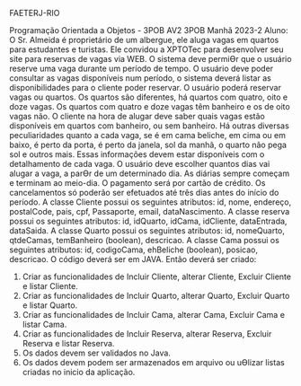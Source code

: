 FAETERJ-RIO

Programação Orientada a Objetos - 3POB
AV2 3POB Manhã 2023-2
Aluno:
O Sr. Almeida é proprietário de um albergue, ele aluga vagas em quartos para estudantes
e turistas.
Ele convidou a XPTOTec para desenvolver seu site para reservas de vagas via WEB. O
sistema deve permiƟr que o usuário reserve uma vaga durante um período de tempo. O
usuário deve poder consultar as vagas disponíveis num período, o sistema deverá listar
as disponibilidades para o cliente poder reservar. O usuário poderá reservar vagas ou
quartos.
Os quartos são diferentes, há quartos com quatro, oito e doze vagas. Os quartos com
quatro e doze vagas têm banheiro e os de oito vagas não. O cliente na hora de alugar
deve saber quais vagas estão disponíveis em quartos com banheiro, ou sem banheiro.
Há outras diversas peculiaridades quanto a cada vaga, se é em cama beliche, em cima ou
em baixo, é perto da porta, é perto da janela, sol da manhã, o quarto não pega sol e
outros mais. Essas informações devem estar disponíveis com o detalhamento de cada
vaga.
O usuário deve escolher quantos dias vai alugar a vaga, a parƟr de um determinado dia.
As diárias sempre começam e terminam ao meio-dia.
O pagamento será por cartão de crédito. Os cancelamentos só poderão ser efetuados até
três dias antes do início do período.
A classe Cliente possui os seguintes atributos: id, nome, endereço, postalCode, pais, cpf,
Passaporte, email, dataNascimento.
A classe reserva possui os seguintes atributos: id, idQuarto, idCama, idCliente,
dataEntrada, dataSaida.
A classe Quarto possui os seguintes atributos: id, nomeQuarto, qtdeCamas, temBanheiro
(boolean), descricao.
A classe Cama possui os seguintes atributos: id, codigoCama, ehBeliche (boolean),
posicao, descricao.
O código deverá ser em JAVA.
Então deverá ser criado:

1. Criar as funcionalidades de Incluir Cliente, alterar Cliente, Excluir Cliente e listar
   Cliente.
2. Criar as funcionalidades de Incluir Quarto, alterar Quarto, Excluir Quarto e listar Quarto.
3. Criar as funcionalidades de Incluir Cama, alterar Cama, Excluir Cama e listar Cama.
4. Criar as funcionalidades de Incluir Reserva, alterar Reserva, Excluir Reserva e listar
   Reserva.
5. Os dados devem ser validados no Java.
6. Os dados devem podem ser armazenados em arquivo ou uƟlizar listas criadas no inicio da
   aplicação.
